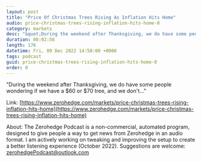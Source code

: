 ```yaml
---
layout: post
title: "Price Of Christmas Trees Rising As Inflation Hits Home"
audio: price-christmas-trees-rising-inflation-hits-home-0
category: markets
desc: "&quot;During the weekend after Thanksgiving, we do have some people wondering if we have a $60 or $70 tree, and we don't...&quot;"
duration: 00:02:56
length: 176
datetime: Fri, 09 Dec 2022 14:50:00 +0000
tags: podcast
guid: price-christmas-trees-rising-inflation-hits-home-0
order: 0
---
```

&quot;During the weekend after Thanksgiving, we do have some people wondering if we have a $60 or $70 tree, and we don't...&quot;

Link: [https://www.zerohedge.com/markets/price-christmas-trees-rising-inflation-hits-home](https://www.zerohedge.com/markets/price-christmas-trees-rising-inflation-hits-home)

About: The Zerohedge Podcast is a non-commercial, automated program, designed to give people a way to get news from Zerohedge in an audio format.  I am actively working on tweaking and improving the setup to create a better listening experience (October 2022).  Suggestions are welcome: [zerohedgePodcast@outlook.com](mailto:zerohedgePodcast@outlook.com)